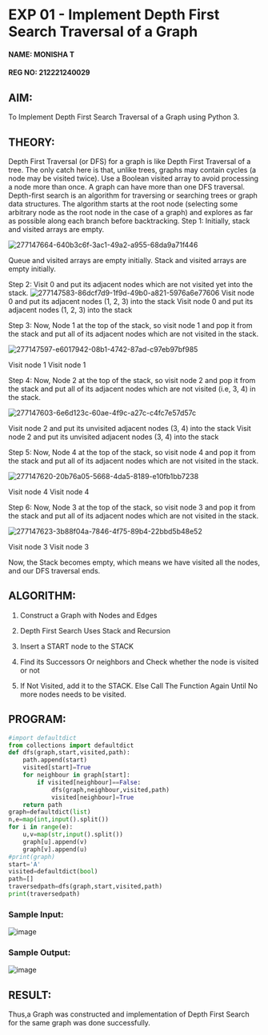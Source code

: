 # EXP 01 - Implement Depth First Search Traversal of a Graph

#### NAME: MONISHA T
#### REG NO: 212221240029

## AIM:
To Implement Depth First Search Traversal of a Graph using Python 3.

## THEORY:
Depth First Traversal (or DFS) for a graph is like Depth First Traversal of a tree. The only catch here is that, unlike trees, graphs may contain cycles (a node may be visited twice). Use a Boolean visited array to avoid processing a node more than once. A graph can have more than one DFS traversal. Depth-first search is an algorithm for traversing or searching trees or graph data structures. The algorithm starts at the root node (selecting some arbitrary node as the root node in the case of a graph) and explores as far as possible along each branch before backtracking. Step 1: Initially, stack and visited arrays are empty.

![277147664-640b3c6f-3ac1-49a2-a955-68da9a71f446](https://github.com/Aashima02/AI01-Implement-Depth-First-Search-Traversal-of-a-Graph/assets/93427086/8155d09b-9c4f-429c-98b6-406cf90d5c37)

Queue and visited arrays are empty initially. Stack and visited arrays are empty initially. 

Step 2: Visit 0 and put its adjacent nodes which are not visited yet into the stack.
![277147583-86dcf7d9-1f9d-49b0-a821-5976a6e77606](https://github.com/Aashima02/AI01-Implement-Depth-First-Search-Traversal-of-a-Graph/assets/93427086/2bf01474-ae51-4127-b837-a6724e8c3922)
Visit node 0 and put its adjacent nodes (1, 2, 3) into the stack Visit node 0 and put its adjacent nodes (1, 2, 3) into the stack

Step 3: Now, Node 1 at the top of the stack, so visit node 1 and pop it from the stack and put all of its adjacent nodes which are not visited in the stack.

![277147597-e6017942-08b1-4742-87ad-c97eb97bf985](https://github.com/Aashima02/AI01-Implement-Depth-First-Search-Traversal-of-a-Graph/assets/93427086/47b03a0d-18ac-4079-ae4d-cfec8d3bf9a6)

Visit node 1 Visit node 1

Step 4: Now, Node 2 at the top of the stack, so visit node 2 and pop it from the stack and put all of its adjacent nodes which are not visited (i.e, 3, 4) in the stack.

![277147603-6e6d123c-60ae-4f9c-a27c-c4fc7e57d57c](https://github.com/Aashima02/AI01-Implement-Depth-First-Search-Traversal-of-a-Graph/assets/93427086/117d9aae-631e-407f-a919-f53c155dd58a)

Visit node 2 and put its unvisited adjacent nodes (3, 4) into the stack Visit node 2 and put its unvisited adjacent nodes (3, 4) into the stack

Step 5: Now, Node 4 at the top of the stack, so visit node 4 and pop it from the stack and put all of its adjacent nodes which are not visited in the stack.

![277147620-20b76a05-5668-4da5-8189-e10fb1bb7238](https://github.com/Aashima02/AI01-Implement-Depth-First-Search-Traversal-of-a-Graph/assets/93427086/7d5b4d77-912f-4164-9419-522df796703e)

Visit node 4 Visit node 4

Step 6: Now, Node 3 at the top of the stack, so visit node 3 and pop it from the stack and put all of its adjacent nodes which are not visited in the stack.

![277147623-3b88f04a-7846-4f75-89b4-22bbd5b48e52](https://github.com/Aashima02/AI01-Implement-Depth-First-Search-Traversal-of-a-Graph/assets/93427086/daebc0c9-d9d7-4b59-ae0a-59085eab41bb)

Visit node 3 Visit node 3

Now, the Stack becomes empty, which means we have visited all the nodes, and our DFS traversal ends.

## ALGORITHM:

1. Construct a Graph with Nodes and Edges

2. Depth First Search Uses Stack and Recursion

3. Insert a START node to the STACK

4. Find its Successors Or neighbors and Check whether the node is visited or not

5. If Not Visited, add it to the STACK. Else Call The Function Again Until No more nodes needs to be visited.

## PROGRAM:
```python
#import defaultdict
from collections import defaultdict
def dfs(graph,start,visited,path):
    path.append(start)
    visited[start]=True
    for neighbour in graph[start]:
        if visited[neighbour]==False:
            dfs(graph,neighbour,visited,path)
            visited[neighbour]=True
    return path
graph=defaultdict(list)
n,e=map(int,input().split())
for i in range(e):
    u,v=map(str,input().split())
    graph[u].append(v)
    graph[v].append(u)
#print(graph)
start='A'
visited=defaultdict(bool)
path=[]
traversedpath=dfs(graph,start,visited,path)
print(traversedpath)
```

### Sample Input:
![image](https://github.com/Aashima02/AI01-Implement-Depth-First-Search-Traversal-of-a-Graph/assets/93427086/fac182f3-6f35-4b25-b88e-5c33cebda4ed)

### Sample Output:
![image](https://github.com/Aashima02/AI01-Implement-Depth-First-Search-Traversal-of-a-Graph/assets/93427086/c06286a9-fe74-46cb-b5e0-118e4b46ad0f)


## RESULT:
Thus,a Graph was constructed and implementation of Depth First Search for the same graph was done successfully.
